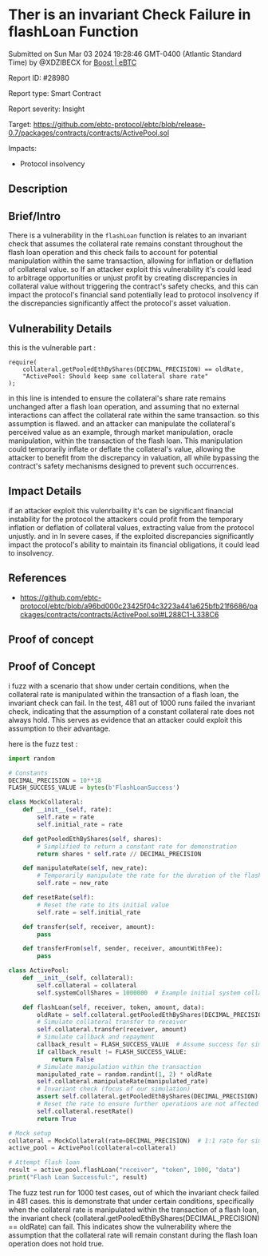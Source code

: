 
# Ther is an invariant Check Failure in flashLoan Function

Submitted on Sun Mar 03 2024 19:28:46 GMT-0400 (Atlantic Standard Time) by @XDZIBECX for [Boost | eBTC](https://immunefi.com/bounty/ebtc-boost/)

Report ID: #28980

Report type: Smart Contract

Report severity: Insight

Target: https://github.com/ebtc-protocol/ebtc/blob/release-0.7/packages/contracts/contracts/ActivePool.sol

Impacts:
- Protocol insolvency

## Description
## Brief/Intro
There is a vulnerability in the `flashLoan` function is relates to an invariant check that assumes the collateral rate remains constant throughout the flash loan operation and this check fails to account for potential manipulation within the same transaction, allowing for inflation or deflation of collateral value.  so If an attacker  exploit this vulnerability it's could lead to arbitrage opportunities or unjust profit by creating discrepancies in collateral value without triggering the contract's safety checks, and this can  impact the protocol's financial sand potentially lead to protocol insolvency if the discrepancies significantly affect the protocol's asset valuation.

## Vulnerability Details

this is the vulnerable part : 

```solidity
require(
    collateral.getPooledEthByShares(DECIMAL_PRECISION) == oldRate,
    "ActivePool: Should keep same collateral share rate"
);

```
in this  line  is intended to ensure the collateral's share rate remains unchanged after a flash loan operation, and assuming that no external interactions can affect the collateral rate within the same transaction. so this assumption is flawed. and an attacker can manipulate the collateral's perceived value as an example, through market manipulation, oracle manipulation, within the transaction of the flash loan.
This manipulation could temporarily inflate or deflate the collateral's value, allowing the attacker to benefit from the discrepancy in valuation, all while bypassing the contract's safety mechanisms designed to prevent such occurrences.

## Impact Details
if an attacker exploit this vulenrbaility it's can be significant financial instability for the protocol the attackers could profit from the temporary inflation or deflation of collateral values, extracting value from the protocol unjustly.
and in In severe cases, if the exploited discrepancies significantly impact the protocol's ability to maintain its financial obligations, it could lead to insolvency. 

## References

 - https://github.com/ebtc-protocol/ebtc/blob/a96bd000c23425f04c3223a441a625bfb21f6686/packages/contracts/contracts/ActivePool.sol#L288C1-L338C6
        
## Proof of concept
## Proof of Concept

i fuzz with a scenario that show under certain conditions,  when the collateral rate is manipulated within the transaction of a flash loan, the invariant check can fail. In the test, 481 out of 1000 runs failed the invariant check, indicating that the assumption of a constant collateral rate does not always hold. This serves as evidence that an attacker could exploit this assumption to their advantage.

 here is the fuzz test : 

```python 
import random

# Constants
DECIMAL_PRECISION = 10**18
FLASH_SUCCESS_VALUE = bytes(b'FlashLoanSuccess')

class MockCollateral:
    def __init__(self, rate):
        self.rate = rate
        self.initial_rate = rate

    def getPooledEthByShares(self, shares):
        # Simplified to return a constant rate for demonstration
        return shares * self.rate // DECIMAL_PRECISION

    def manipulateRate(self, new_rate):
        # Temporarily manipulate the rate for the duration of the flash loan
        self.rate = new_rate

    def resetRate(self):
        # Reset the rate to its initial value
        self.rate = self.initial_rate

    def transfer(self, receiver, amount):
        pass

    def transferFrom(self, sender, receiver, amountWithFee):
        pass

class ActivePool:
    def __init__(self, collateral):
        self.collateral = collateral
        self.systemCollShares = 1000000  # Example initial system collateral shares

    def flashLoan(self, receiver, token, amount, data):
        oldRate = self.collateral.getPooledEthByShares(DECIMAL_PRECISION)
        # Simulate collateral transfer to receiver
        self.collateral.transfer(receiver, amount)
        # Simulate callback and repayment
        callback_result = FLASH_SUCCESS_VALUE  # Assume success for simplicity
        if callback_result != FLASH_SUCCESS_VALUE:
            return False
        # Simulate manipulation within the transaction
        manipulated_rate = random.randint(1, 2) * oldRate
        self.collateral.manipulateRate(manipulated_rate)
        # Invariant check (focus of our simulation)
        assert self.collateral.getPooledEthByShares(DECIMAL_PRECISION) == oldRate, "Should keep same collateral share rate"
        # Reset the rate to ensure further operations are not affected
        self.collateral.resetRate()
        return True

# Mock setup
collateral = MockCollateral(rate=DECIMAL_PRECISION)  # 1:1 rate for simplicity
active_pool = ActivePool(collateral=collateral)

# Attempt flash loan
result = active_pool.flashLoan("receiver", "token", 1000, "data")
print("Flash Loan Successful:", result)

```
The fuzz test run for 1000 test cases, out of which the invariant check failed in 481 cases. this is demonstrate that under certain conditions, specifically when the collateral rate is manipulated within the transaction of a flash loan, the invariant check (collateral.getPooledEthByShares(DECIMAL_PRECISION) == oldRate) can fail. This indicates show the vulnerability where the assumption that the collateral rate will remain constant during the flash loan operation does not hold true.